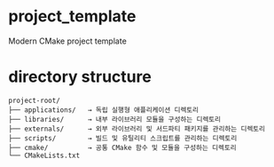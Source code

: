 # project_template
Modern CMake project template

# directory structure
```
project-root/
├── applications/   → 독립 실행형 애플리케이션 디렉토리
├── libraries/      → 내부 라이브러리 모듈을 구성하는 디렉토리
├── externals/      → 외부 라이브러리 및 서드파티 패키지를 관리하는 디렉토리
├── scripts/        → 빌드 및 유틸리티 스크립트를 관리하는 디렉토리
├── cmake/          → 공통 CMake 함수 및 모듈을 구성하는 디렉토리
└── CMakeLists.txt
```